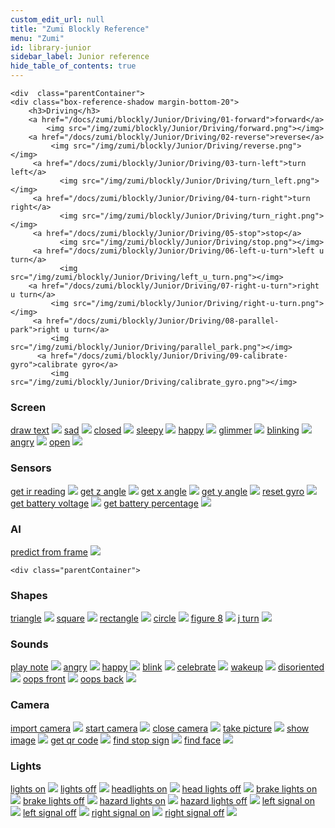 ```yaml
---
custom_edit_url: null
title: "Zumi Blockly Reference"
menu: "Zumi"
id: library-junior
sidebar_label: Junior reference
hide_table_of_contents: true
---
```



<div class="boxLanding">
  
    <div  class="parentContainer">
    <div class="box-reference-shadow margin-bottom-20">
        <h3>Driving</h3>
        <a href="/docs/zumi/blockly/Junior/Driving/01-forward">forward</a>
            <img src="/img/zumi/blockly/Junior/Driving/forward.png"></img>
        <a href="/docs/zumi/blockly/Junior/Driving/02-reverse">reverse</a>
             <img src="/img/zumi/blockly/Junior/Driving/reverse.png"></img>
         <a href="/docs/zumi/blockly/Junior/Driving/03-turn-left">turn left</a>
               <img src="/img/zumi/blockly/Junior/Driving/turn_left.png"></img>
         <a href="/docs/zumi/blockly/Junior/Driving/04-turn-right">turn right</a>
               <img src="/img/zumi/blockly/Junior/Driving/turn_right.png"></img>
         <a href="/docs/zumi/blockly/Junior/Driving/05-stop">stop</a>
               <img src="/img/zumi/blockly/Junior/Driving/stop.png"></img>
         <a href="/docs/zumi/blockly/Junior/Driving/06-left-u-turn">left u turn</a>
               <img src="/img/zumi/blockly/Junior/Driving/left_u_turn.png"></img>
        <a href="/docs/zumi/blockly/Junior/Driving/07-right-u-turn">right u turn</a>
             <img src="/img/zumi/blockly/Junior/Driving/right-u-turn.png"></img>
         <a href="/docs/zumi/blockly/Junior/Driving/08-parallel-park">right u turn</a>
             <img src="/img/zumi/blockly/Junior/Driving/parallel_park.png"></img>
          <a href="/docs/zumi/blockly/Junior/Driving/09-calibrate-gyro">calibrate gyro</a>
             <img src="/img/zumi/blockly/Junior/Driving/calibrate_gyro.png"></img>
  </div>
   <div class="box-reference-shadow margin-bottom-20">
    <h3>Screen</h3>
    <a href="/docs/zumi/blockly/Junior/Screen/01-draw-text">draw text</a>
            <img src="/img/zumi/blockly/Junior/Screen/drawtext.png"></img>
    <a href="/docs/zumi/blockly/Junior/Screen/02-sad">sad</a>
        <img src="/img/zumi/blockly/Junior/Screen/sad.png"></img> 
    <a href="/docs/zumi/blockly/Junior/Screen/03-closed">closed</a>
        <img src="/img/zumi/blockly/Junior/Screen/closed.png"></img>     
     <a href="/docs/zumi/blockly/Junior/Screen/04-sleepy">sleepy</a>
        <img src="/img/zumi/blockly/Junior/Screen/sleepy.png"></img>          
     <a href="/docs/zumi/blockly/Junior/Screen/05-happy">happy</a>
        <img src="/img/zumi/blockly/Junior/Screen/happy.png"></img>  
     <a href="/docs/zumi/blockly/Junior/Screen/06-glimmer">glimmer</a>
        <img src="/img/zumi/blockly/Junior/Screen/glimmer.png"></img>  
     <a href="/docs/zumi/blockly/Junior/Screen/07-blinking">blinking</a>
        <img src="/img/zumi/blockly/Junior/Screen/blinking.png"></img> 
     <a href="/docs/zumi/blockly/Junior/Screen/08-angry">angry</a>
        <img src="/img/zumi/blockly/Junior/Screen/angry.png"></img>  
     <a href="/docs/zumi/blockly/Junior/Screen/09-open">open</a>
        <img src="/img/zumi/blockly/Junior/Screen/open.png"></img>                                    
  </div>


   <div class="box-reference-shadow margin-bottom-20">
    <h3>Sensors</h3>
    <a href="/docs/zumi/blockly/Junior/Sensors/01-get-ir-reading">get ir reading</a>
            <img src="/img/zumi/blockly/Junior/Sensors/getIRreading.png"></img>
    <a href="/docs/zumi/blockly/Junior/Sensors/02-get-z-angle">get z angle</a>
        <img src="/img/zumi/blockly/Junior/Sensors/getZangle.png"></img> 
    <a href="/docs/zumi/blockly/Junior/Sensors/03-get-x-angle">get x angle</a>
        <img src="/img/zumi/blockly/Junior/Sensors/getXAngle.png"></img>     
     <a href="/docs/zumi/blockly/Junior/Sensors/04-get-y-angle">get y angle</a>
        <img src="/img/zumi/blockly/Junior/Sensors/getYAngle.png"></img>          
     <a href="/docs/zumi/blockly/Junior/Sensors/05-reset-gyro">reset gyro</a>
        <img src="/img/zumi/blockly/Junior/Sensors/resetgyro.png"></img>  
     <a href="/docs/zumi/blockly/Junior/Sensors/06-get-battery-voltage">get battery voltage</a>
        <img src="/img/zumi/blockly/Junior/Sensors/get_battery_voltage.png"></img>  
     <a href="/docs/zumi/blockly/Junior/Sensors/07-get-battery-percentage">get battery percentage</a>
        <img src="/img/zumi/blockly/Junior/Sensors//get_battery_percentage.png"></img>                                   
  </div>


<div class="box-reference-shadow margin-bottom-20">
    <h3>AI</h3>
    <a href="/docs/zumi/blockly/Junior/AI/01-prediction-from-frame">predict from frame</a>
            <img src="/img/zumi/blockly/Junior/AI/predict_from_frame.png"></img>                                  
  </div>
  
  </div>
 
    <div class="parentContainer">
   <div class="box-reference-shadow margin-bottom-20">
    <h3>Shapes</h3>
    <a href="/docs/zumi/blockly/Junior/Shapes/01-triangle">triangle</a>
            <img src="/img/zumi/blockly/Junior/Shapes/triangle.png"></img>
    <a href="/docs/zumi/blockly/Junior/Shapes/02-square">square</a>
        <img src="/img/zumi/blockly/Junior/Shapes/square.png"></img> 
    <a href="/docs/zumi/blockly/Junior/Shapes/03-rectangle">rectangle</a>
        <img src="/img/zumi/blockly/Junior/Shapes/rectangle.png"></img>     
     <a href="/docs/zumi/blockly/Junior/Shapes/04-circle">circle</a>
        <img src="/img/zumi/blockly/Junior/Shapes/circle.png"></img>          
     <a href="/docs/zumi/blockly/Junior/Shapes/05-figure-8">figure 8</a>
        <img src="/img/zumi/blockly/Junior/Shapes/figure8.png"></img>  
     <a href="/docs/zumi/blockly/Junior/Shapes/06-j-turn">j turn</a>
        <img src="/img/zumi/blockly/Junior/Shapes/jturn.png"></img>  
 
  </div>
 
   <div class="box-reference-shadow margin-bottom-20">
    <h3>Sounds</h3>
     <a href="/docs/zumi/blockly/Junior/Sounds/01-play-note">play note</a>
            <img src="/img/zumi/blockly/Junior/Sounds/playnote.png"></img>
    <a href="/docs/zumi/blockly/Junior/Sounds/02-angry">angry</a>
        <img src="/img/zumi/blockly/Junior/Sounds/angry.png"></img> 
    <a href="/docs/zumi/blockly/Junior/Sounds/03-happy">happy</a>
        <img src="/img/zumi/blockly/Junior/Sounds/happy.png"></img>     
     <a href="/docs/zumi/blockly/Junior/Sounds/04-blink">blink</a>
        <img src="/img/zumi/blockly/Junior/Sounds/blink.png"></img>          
     <a href="/docs/zumi/blockly/Junior/Sounds/05-celebrate">celebrate</a>
        <img src="/img/zumi/blockly/Junior/Sounds/celebrate.png"></img>  
     <a href="/docs/zumi/blockly/Junior/Sounds/06-wakeup">wakeup</a>
        <img src="/img/zumi/blockly/Junior/Sounds/wakeup.png"></img>   
     <a href="/docs/zumi/blockly/Junior/Sounds/07-disoriented">disoriented</a>
        <img src="/img/zumi/blockly/Junior/Sounds/disoriented.png"></img>    
     <a href="/docs/zumi/blockly/Junior/Sounds/08-oops-front">oops front</a>
        <img src="/img/zumi/blockly/Junior/Sounds/oopsfront.png"></img>   
     <a href="/docs/zumi/blockly/Junior/Sounds/09-oops-back">oops back</a>
        <img src="/img/zumi/blockly/Junior/Sounds/oopsback.png"></img>       

        
  </div>
  <div class="box-reference-shadow margin-bottom-20">
    <h3>Camera</h3>
      <a href="/docs/zumi/blockly/Junior/Camera/01-import-camera">import camera</a>
            <img src="/img/zumi/blockly/Junior/Camera/import_camera.png"></img>
    <a href="/docs/zumi/blockly/Junior/Camera/02-start-camera">start camera</a>
        <img src="/img/zumi/blockly/Junior/Camera/start_camera.png"></img> 
    <a href="/docs/zumi/blockly/Junior/Camera/03-close-camera">close camera</a>
        <img src="/img/zumi/blockly/Junior/Camera/close_camera.png"></img>     
     <a href="/docs/zumi/blockly/Junior/Camera/04-take-picture">take picture</a>
        <img src="/img/zumi/blockly/Junior/Camera/take_picture.png"></img>          
     <a href="/docs/zumi/blockly/Junior/Camera/05-show-image">show image</a>
        <img src="/img/zumi/blockly/Junior/Camera/show_image.png"></img>  
     <a href="/docs/zumi/blockly/Junior/Camera/06-get-qr-code">get qr code</a>
        <img src="/img/zumi/blockly/Junior/Camera/get_qr_code.png"></img>   
     <a href="/docs/zumi/blockly/Junior/Camera/07-find-stop-sign">find stop sign</a>
        <img src="/img/zumi/blockly/Junior/Camera/find_stop_sign.png"></img>    
     <a href="/docs/zumi/blockly/Junior/Camera/08-find-face">find face</a>
        <img src="/img/zumi/blockly/Junior/Camera/find_face.png"></img>    
  </div>

  <div class="box-reference-shadow margin-bottom-20">
    <h3>Lights</h3>
     <a href="/docs/zumi/blockly/Junior/Lights/01-lights-on">lights on</a>
        <img src="/img/zumi/blockly/Junior/Lights/lights_on.png"></img> 
    <a href="/docs/zumi/blockly/Junior/Lights/02-lights-off">lights off</a>
        <img src="/img/zumi/blockly/Junior/Lights/lights_off.png"></img> 
    <a href="/docs/zumi/blockly/Junior/Lights/03-headlights-on">headlights on</a>
        <img src="/img/zumi/blockly/Junior/Lights/headlights_on.png"></img>     
     <a href="/docs/zumi/blockly/Junior/Lights/04-headlights-off">head lights off</a>
        <img src="/img/zumi/blockly/Junior/Lights/headlights_on.png"></img>          
     <a href="/docs/zumi/blockly/Junior/Lights/05-brake-lights-on">brake lights on</a>
        <img src="/img/zumi/blockly/Junior/Lights/brake_lights_on.png"></img>  
     <a href="/docs/zumi/blockly/Junior/Lights/06-brake-lights-off">brake lights off</a>
        <img src="/img/zumi/blockly/Junior/Lights/brake_lights_off.png"></img>   
     <a href="/docs/zumi/blockly/Junior/Lights/07-hazard-lights-on">hazard lights on</a>
        <img src="/img/zumi/blockly/Junior/Lights/hazard_lights_on.png"></img>    
     <a href="/docs/zumi/blockly/Junior/Lights/08-hazard-lights-off">hazard lights off</a>
        <img src="/img/zumi/blockly/Junior/Lights/hazard_lights_off.png"></img>
     <a href="/docs/zumi/blockly/Junior/Lights/09-left-signal-on">left signal on</a>
        <img src="/img/zumi/blockly/Junior/Lights/left_signal_on.png"></img>      
     <a href="/docs/zumi/blockly/Junior/Lights/10-left-signal-off">left signal off</a>
        <img src="/img/zumi/blockly/Junior/Lights/left_signal_off.png"></img>     
     <a href="/docs/zumi/blockly/Junior/Lights/11-right-signal-on">right signal on</a>
        <img src="/img/zumi/blockly/Junior/Lights/right_signal_on.png"></img>    
     <a href="/docs/zumi/blockly/Junior/Lights/12-right-signal-off">right signal off</a>
        <img src="/img/zumi/blockly/Junior/Lights/right_signal_off.png"></img>                  
  </div>
  </div>
</div>

<div class="boxLanding">
   
</div>

